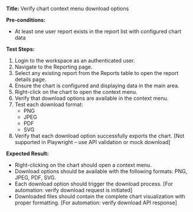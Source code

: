 **Title:** Verify chart context menu download options

**Pre-conditions:**
* At least one user report exists in the report list with configured chart data

**Test Steps:**
1. Login to the workspace as an authenticated user.
2. Navigate to the Reporting page.
3. Select any existing report from the Reports table to open the report details page.
4. Ensure the chart is configured and displaying data in the main area.
5. Right-click on the chart to open the context menu.
6. Verify that download options are available in the context menu.
7. Test each download format:
   - PNG
   - JPEG
   - PDF
   - SVG
8. Verify that each download option successfully exports the chart. [Not supported in Playwright – use API validation or mock download]

**Expected Result:**
* Right-clicking on the chart should open a context menu.
* Download options should be available with the following formats: PNG, JPEG, PDF, SVG.
* Each download option should trigger the download process. [For automation: verify download request is initiated]
* Downloaded files should contain the complete chart visualization with proper formatting. [For automation: verify download API response]